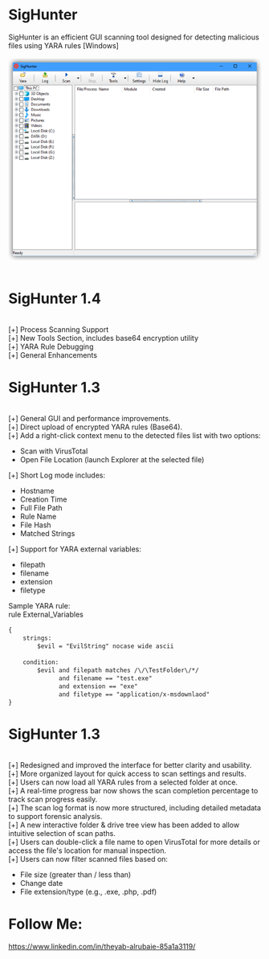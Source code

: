 # SigHunter
SigHunter is an efficient GUI scanning tool designed for detecting malicious files using YARA rules [Windows]
<br />
<br />
![SigHunter](https://github.com/tssarq/SigHunter/blob/main/SigHunter.png)
<br />
<br />
# SigHunter 1.4
<br />
[+] Process Scanning Support
<br />
[+] New Tools Section, includes base64 encryption utility
<br />
[+] YARA Rule Debugging
<br />
[+] General Enhancements



# SigHunter 1.3
<br />
[+] General GUI and performance improvements.
<br />
[+] Direct upload of encrypted YARA rules (Base64).
<br />
[+] Add a right-click context menu to the detected files list with two options:
<br />
<ul>
<li>Scan with VirusTotal</li>
<li>Open File Location (launch Explorer at the selected file)</li>
</ul> 

[+] Short Log mode includes:
<ul>
<li>Hostname</li>
<li>Creation Time</li>
<li>Full File Path</li>
<li>Rule Name</li>
<li>File Hash</li>
<li>Matched Strings</li>
</ul>  


[+] Support for YARA external variables:
<ul>
<li>filepath</li>
<li>filename</li>
<li>extension</li>
<li>filetype</li>
</ul>  
    

    
    

Sample YARA rule:
<br />
rule External_Variables

```
{
    strings:
        $evil = "EvilString" nocase wide ascii

    condition:
        $evil and filepath matches /\/\TestFolder\/*/
              and filename == "test.exe"
              and extension == "exe"
              and filetype == "application/x-msdownlaod"
}
```
# SigHunter 1.3
<br />
[+] Redesigned and improved the interface for better clarity and usability.
<br />
[+] More organized layout for quick access to scan settings and results.
<br />
[+] Users can now load all YARA rules from a selected folder at once.
<br />
[+] A real-time progress bar now shows the scan completion percentage to track scan progress easily.
<br />
[+] The scan log format is now more structured, including detailed metadata to support forensic analysis.
<br />
[+] A new interactive folder & drive tree view has been added to allow intuitive selection of scan paths.
<br />
[+] Users can double-click a file name to open VirusTotal for more details or access the file's location for manual inspection.
<br />
[+] Users can now filter scanned files based on:
<ul>
<li>File size (greater than / less than)</li>
<li>Change date</li>
<li>File extension/type (e.g., .exe, .php, .pdf)</li>
</ul>  
    

# Follow Me:
https://www.linkedin.com/in/theyab-alrubaie-85a1a3119/
